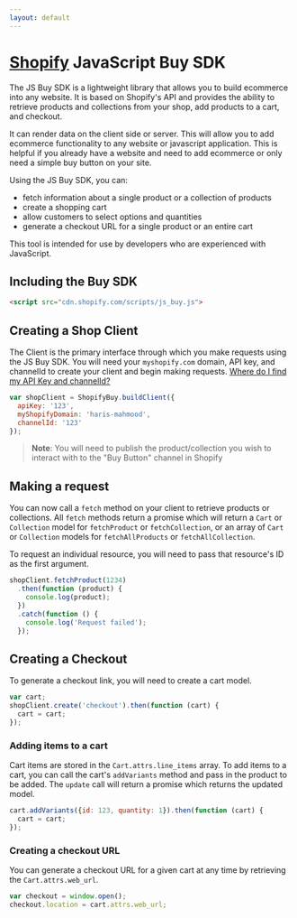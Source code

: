 ```yaml
---
layout: default
---
```

# [Shopify](https://www.shopify.com) JavaScript Buy SDK

The JS Buy SDK is a lightweight library that allows you to build ecommerce into any website.
It is based on Shopify's API and provides the ability to retrieve products and collections from your shop,
add products to a cart, and checkout.

It can render data on the client side or server. This will allow you to add ecommerce functionality to any website or
javascript application. This is helpful if you already have a website and need to add ecommerce or only need a simple buy button on your site.

Using the JS Buy SDK, you can:

- fetch information about a single product or a collection of products
- create a shopping cart
- allow customers to select options and quantities
- generate a checkout URL for a single product or an entire cart

This tool is intended for use by developers who are experienced with JavaScript.

## Including the Buy SDK

```html
<script src="cdn.shopify.com/scripts/js_buy.js">
```

## Creating a Shop Client

The Client is the primary interface through which you make requests using the JS Buy SDK.
You will need your `myshopify.com` domain, API key, and channelId to create your client and
begin making requests. [Where do I find my API Key and channelId?](#)

```js
var shopClient = ShopifyBuy.buildClient({
  apiKey: '123',
  myShopifyDomain: 'haris-mahmood',
  channelId: '123'
});
```

> **Note**: You will need to publish the product/collection you wish to interact with to the
> "Buy Button" channel in Shopify

## Making a request

You can now call a `fetch` method on your client to retrieve products or collections.
All `fetch` methods return a promise which will return a `Cart` or `Collection` model for `fetchProduct`
or `fetchCollection`, or an array of `Cart` or `Collection` models for `fetchAllProducts` or `fetchAllCollection`.

To request an individual resource, you will need to pass that resource's ID as the first argument.

```js
shopClient.fetchProduct(1234)
  .then(function (product) {
    console.log(product);
  })
  .catch(function () {
    console.log('Request failed');
  });
```

## Creating a Checkout

To generate a checkout link, you will need to create a cart model.

```js
var cart;
shopClient.create('checkout').then(function (cart) {
  cart = cart;
});
```

### Adding items to a cart

Cart items are stored in the `Cart.attrs.line_items` array. To add items to a cart,
you can call the cart's `addVariants` method and pass in the product to be added.
The `update` call will return a promise which returns the updated model.

```js
cart.addVariants({id: 123, quantity: 1}).then(function (cart) {
  cart = cart;
});

```

### Creating a checkout URL

You can generate a checkout URL for a given cart at any time by retrieving the `Cart.attrs.web_url`.

```js
var checkout = window.open();
checkout.location = cart.attrs.web_url;
```
